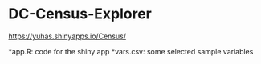 # DC-Census-Explorer
https://yuhas.shinyapps.io/Census/

*app.R: code for the shiny app
*vars.csv: some selected sample variables
